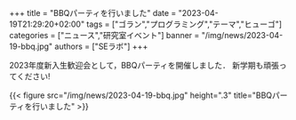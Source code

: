 +++
title = "BBQパーティを行いました"
date = "2023-04-19T21:29:20+02:00"
tags = ["ゴラン","プログラミング","テーマ","ヒューゴ"]
categories = ["ニュース","研究室イベント"]
banner = "/img/news/2023-04-19-bbq.jpg"
authors = ["SEラボ"]
+++

2023年度新入生歓迎会として，BBQパーティを開催しました．
新学期も頑張ってください!

{{< figure src="/img/news/2023-04-19-bbq.jpg" height=".3" title="BBQパーティを行いました" >}}
